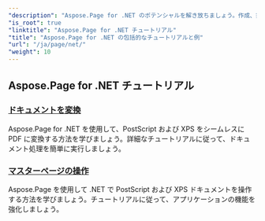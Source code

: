 ```yaml
---
"description": "Aspose.Page for .NET のポテンシャルを解き放ちましょう。作成、操作、拡張を網羅したチュートリアルで、基礎から高度なテクニックまで、無理なく習得できます。"
"is_root": true
"linktitle": "Aspose.Page for .NET チュートリアル"
"title": "Aspose.Page for .NET の包括的なチュートリアルと例"
"url": "/ja/page/net/"
"weight": 10
---
```


## Aspose.Page for .NET チュートリアル 

### [ドキュメントを変換](./convert-document/)
Aspose.Page for .NET を使用して、PostScript および XPS をシームレスに PDF に変換する方法を学びましょう。詳細なチュートリアルに従って、ドキュメント処理を簡単に実行しましょう。
### [マスターページの操作](./master-page-manipulation/)
Aspose.Page を使用して .NET で PostScript および XPS ドキュメントを操作する方法を学びましょう。チュートリアルに従って、アプリケーションの機能を強化しましょう。